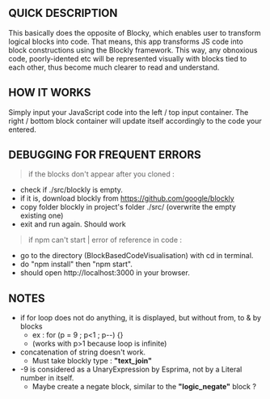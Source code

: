 ## QUICK DESCRIPTION 
This basically does the opposite of Blocky, which enables user to transform logical blocks into code. 
That means, this app transforms JS code into block constructions using the Blockly framework. 
This way, any obnoxious code, poorly-idented etc will be represented visually with blocks tied to each other, thus become much clearer to read and understand.
  
  
## HOW IT WORKS
Simply input your JavaScript code into the left / top input container.
The right / bottom block container will update itself accordingly to the code your entered.


## DEBUGGING FOR FREQUENT ERRORS
> if the blocks don't appear after you cloned :
  - check if ./src/blockly is empty.
  - if it is, download blockly from https://github.com/google/blockly 
  - copy folder blockly in project's folder ./src/ (overwrite the empty existing one)
  - exit and run again. Should work
> if npm can't start | error of reference in code :
  - go to the directory (BlockBasedCodeVisualisation) with cd in terminal.
  - do "npm install" then "npm start".
  - should open http://localhost:3000 in your browser.


## NOTES
- if for loop does not do anything, it is displayed, but without from, to & by blocks
    - ex : for (p = 9 ; p<1 ; p--) {} 
    - (works with p>1 because loop is infinite)
- concatenation of string doesn't work. 
    - Must take blockly type : __"text_join"__
- -9 is considered as a UnaryExpression by Esprima, not by a Literal number in itself.
    - Maybe create a negate block, similar to the __"logic_negate"__ block ?
    
